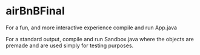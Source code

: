 # airBnBFinal

For a fun, and more interactive experience compile and run App.java

For a standard output, compile and run Sandbox.java where the objects are premade and are used simply
for testing purposes. 
